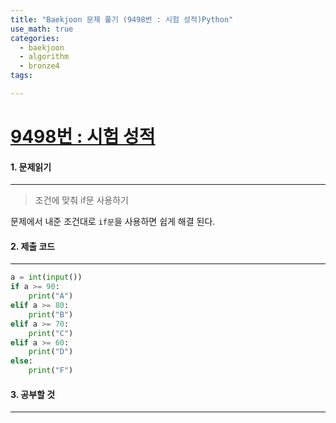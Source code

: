 ```yaml
---
title: "Baekjoon 문제 풀기 (9498번 : 시험 성적)Python"
use_math: true
categories:
  - baekjoon
  - algorithm
  - bronze4
tags:

---
```



# [9498번 : 시험 성적](https://www.acmicpc.net/problem/9498)

#### 1. 문제읽기
---

> 조건에 맞춰 if문 사용하기  

문제에서 내준 조건대로 `if문`을 사용하면 쉽게 해결 된다.  



#### 2. 제출 코드 
---



```python
a = int(input())
if a >= 90:
    print("A")
elif a >= 80:
    print("B")
elif a >= 70:
    print("C")
elif a >= 60:
    print("D")
else:
    print("F")
```



#### 3. 공부할 것
---
